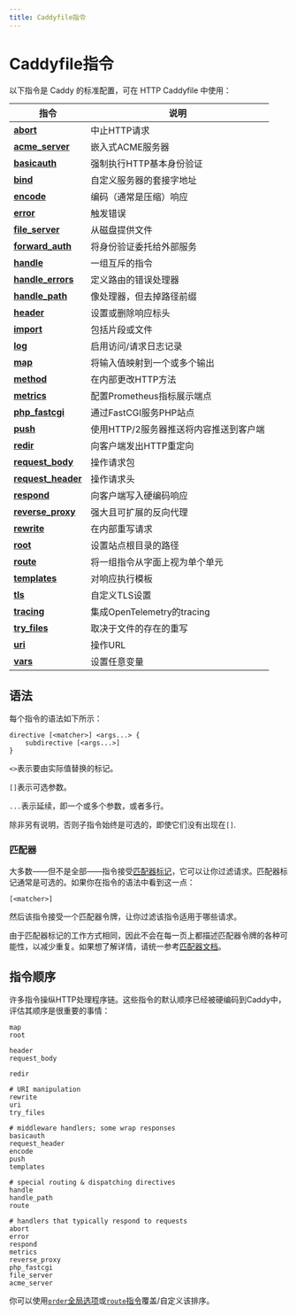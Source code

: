 ```yaml
---
title: Caddyfile指令
---
```


<style>
#directive-table table {
	margin: 0 auto;
	overflow: hidden;
}

#directive-table tr:hover {
	background: rgba(0, 0, 0, 10%);
}

#directive-table tr td:first-child {
	position: relative;
}

#directive-table a:before {
	content: '';
	position: absolute;
	left: 0;
	top: 0;
	bottom: 0;
	display: block;
	width: 100vw;
}
</style>

# Caddyfile指令

以下指令是 Caddy 的标准配置，可在 HTTP Caddyfile 中使用：

<div id="directive-table">

指令 | 说明
----------|------------
**[abort](/docs/caddyfile/directives/abort)** | 中止HTTP请求
**[acme_server](/docs/caddyfile/directives/acme_server)** | 嵌入式ACME服务器
**[basicauth](/docs/caddyfile/directives/basicauth)** | 强制执行HTTP基本身份验证
**[bind](/docs/caddyfile/directives/bind)** | 自定义服务器的套接字地址
**[encode](/docs/caddyfile/directives/encode)** | 编码（通常是压缩）响应
**[error](/docs/caddyfile/directives/error)** | 触发错误
**[file_server](/docs/caddyfile/directives/file_server)** | 从磁盘提供文件
**[forward_auth](/docs/caddyfile/directives/forward_auth)** | 将身份验证委托给外部服务
**[handle](/docs/caddyfile/directives/handle)** | 一组互斥的指令
**[handle_errors](/docs/caddyfile/directives/handle_errors)** | 定义路由的错误处理器
**[handle_path](/docs/caddyfile/directives/handle_path)** | 像处理器，但去掉路径前缀
**[header](/docs/caddyfile/directives/header)** | 设置或删除响应标头
**[import](/docs/caddyfile/directives/import)** | 包括片段或文件
**[log](/docs/caddyfile/directives/log)** | 启用访问/请求日志记录
**[map](/docs/caddyfile/directives/map)** | 将输入值映射到一个或多个输出
**[method](/docs/caddyfile/directives/method)** | 在内部更改HTTP方法
**[metrics](/docs/caddyfile/directives/metrics)** | 配置Prometheus指标展示端点
**[php_fastcgi](/docs/caddyfile/directives/php_fastcgi)** | 通过FastCGI服务PHP站点
**[push](/docs/caddyfile/directives/push)** | 使用HTTP/2服务器推送将内容推送到客户端
**[redir](/docs/caddyfile/directives/redir)** | 向客户端发出HTTP重定向
**[request_body](/docs/caddyfile/directives/request_body)** | 操作请求包
**[request_header](/docs/caddyfile/directives/request_header)** | 操作请求头
**[respond](/docs/caddyfile/directives/respond)** | 向客户端写入硬编码响应
**[reverse_proxy](/docs/caddyfile/directives/reverse_proxy)** | 强大且可扩展的反向代理
**[rewrite](/docs/caddyfile/directives/rewrite)** | 在内部重写请求
**[root](/docs/caddyfile/directives/root)** | 设置站点根目录的路径
**[route](/docs/caddyfile/directives/route)** | 将一组指令从字面上视为单个单元
**[templates](/docs/caddyfile/directives/templates)** | 对响应执行模板
**[tls](/docs/caddyfile/directives/tls)** | 自定义TLS设置
**[tracing](/docs/caddyfile/directives/tracing)** | 集成OpenTelemetry的tracing
**[try_files](/docs/caddyfile/directives/try_files)** | 取决于文件的存在的重写
**[uri](/docs/caddyfile/directives/uri)** | 操作URL
**[vars](/docs/caddyfile/directives/vars)** | 设置任意变量

</div>

## 语法

每个指令的语法如下所示：

```caddy-d
directive [<matcher>] <args...> {
	subdirective [<args...>]
}
```

`<>`表示要由实际值替换的标记。

`[]`表示可选参数。

`...`表示延续，即一个或多个参数，或者多行。

除非另有说明，否则子指令始终是可选的，即使它们没有出现在`[]`.


### 匹配器

大多数——但不是全部——指令接受[匹配器标记](/docs/caddyfile/matchers#syntax)，它可以让你过滤请求。匹配器标记通常是可选的。如果你在指令的语法中看到这一点：

```caddy-d
[<matcher>]
```

然后该指令接受一个匹配器令牌，让你过滤该指令适用于哪些请求。

由于匹配器标记的工作方式相同，因此不会在每一页上都描述匹配器令牌的各种可能性，以减少重复。如果想了解详情，请统一参考[匹配器文档](/docs/caddyfile/matchers)。


## 指令顺序

许多指令操纵HTTP处理程序链。这些指令的默认顺序已经被硬编码到Caddy中，评估其顺序是很重要的事情：

```caddy-d
map
root

header
request_body

redir

# URI manipulation
rewrite
uri
try_files

# middleware handlers; some wrap responses
basicauth
request_header
encode
push
templates

# special routing & dispatching directives
handle
handle_path
route

# handlers that typically respond to requests
abort
error
respond
metrics
reverse_proxy
php_fastcgi
file_server
acme_server
```

你可以使用[`order`全局选项](/docs/caddyfile/options)或[`route`指令](/docs/caddyfile/directives/route)覆盖/自定义该排序。
